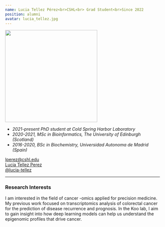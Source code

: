 ```yaml
---
name: Lucia Tellez Pérez<br>CSHL<br> Grad Student<br>Since 2022
position: alumni
avatar: lucia_tellez.jpg
---
```


<img width="300" src="{{site.baseurl}}/images/people/{{page.avatar}}" data-action="zoom">
<br>

- _2021-present PhD student at Cold Spring Harbor Laboratory_
- _2020-2021, MSc in Bioinformatics, The University of Edinburgh (Scotland)_ <br>
- _2016-2020, BSc in Biochemistry, Universidad Autonoma de Madrid (Spain)_ <br>


<a href="mailto:lperez@cshl.edu"><i class="fa fa-envelope-o"></i> lperez@cshl.edu</a><br>
<a href="https://es.linkedin.com/in/luc%C3%ADa-t%C3%A9llez-p%C3%A9rez-01519518b"><i class="fa fa-linkedin-square"></i> Lucia Tellez Perez </a><br>
<a href="https://github.com/lucia-tellez"><i class="fa fa-github"></i> @lucia-tellez </a><br>


<hr>

### Research Interests

I am interested in the field of cancer -omics applied for precision medicine. My previous work focused on transcriptomics analysis of colorectal cancer for the prediction of disease recurrence and prognosis.  In the Koo lab, I aim to gain insight into how deep learning models can help us understand the epigenomic profiles that drive cancer.
<br>
<br>
<br>

&nbsp;
&nbsp;
&nbsp;
&nbsp;
&nbsp;
&nbsp;
&nbsp;
&nbsp;
&nbsp;
&nbsp;
&nbsp;
&nbsp;
&nbsp;
&nbsp;
&nbsp;
&nbsp;
&nbsp;
&nbsp;
&nbsp;
&nbsp;
&nbsp;
&nbsp;
&nbsp;
&nbsp;
